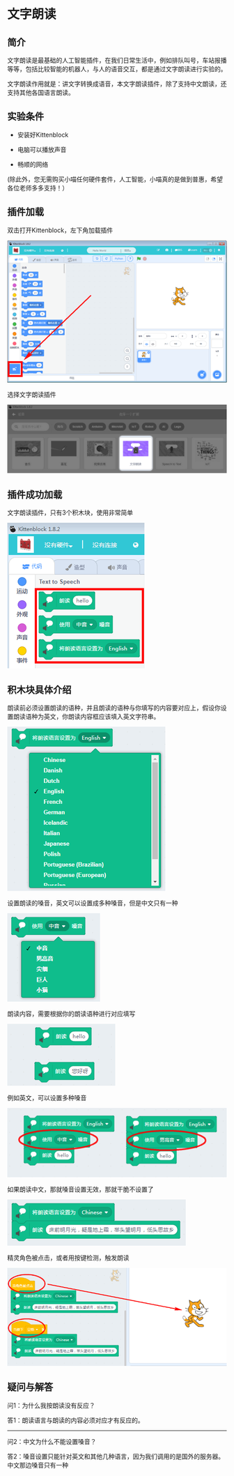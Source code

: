 # 文字朗读

## 简介

文字朗读是最基础的人工智能插件，在我们日常生活中，例如排队叫号，车站报播等等，包括比较智能的机器人，与人的语音交互，都是通过文字朗读进行实验的。

文字朗读作用就是：讲文字转换成语音，本文字朗读插件，除了支持中文朗读，还支持其他各国语言朗读。

## 实验条件

- 安装好Kittenblock

- 电脑可以播放声音

- 畅顺的网络


(除此外，您无需购买小喵任何硬件套件，人工智能，小喵真的是做到普惠，希望各位老师多多支持！）


## 插件加载

双击打开Kittenblock，左下角加载插件

![](./images/c01_01.png)

选择文字朗读插件

![](./images/c01_02.png)

## 插件成功加载

文字朗读插件，只有3个积木块，使用非常简单

![](./images/c01_03.png)

## 积木块具体介绍

朗读前必须设置朗读的语种，并且朗读的语种与你填写的内容要对应上，假设你设置朗读语种为英文，你朗读内容框应该填入英文字符串。

![](./images/c01_04.png)

设置朗读的嗓音，英文可以设置成多种嗓音，但是中文只有一种

![](./images/c01_05.png)

朗读内容，需要根据你的朗读语种进行对应填写

![](./images/c01_06.png)

例如英文，可以设置多种嗓音

![](./images/c01_07.png)

如果朗读中文，那就嗓音设置无效，那就干脆不设置了

![](./images/c01_08.png)

精灵角色被点击，或者用按键检测，触发朗读

![](./images/c01_09.png)

## 疑问与解答

问1：为什么我按朗读没有反应？

答1：朗读语言与朗读的内容必须对应才有反应的。

----------
问2：中文为什么不能设置嗓音？

答2：嗓音设置只能针对英文和其他几种语言，因为我们调用的是国外的服务器。中文那边嗓音只有一种
